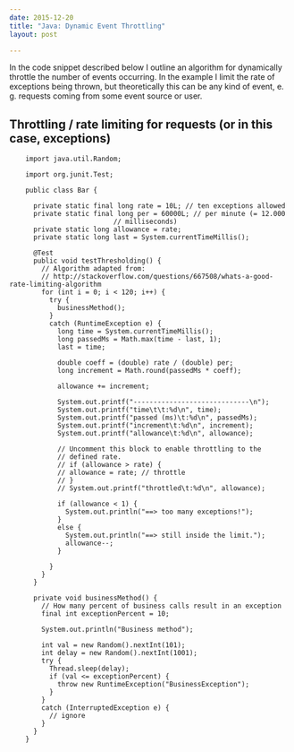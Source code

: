 ```yaml
---
date: 2015-12-20
title: "Java: Dynamic Event Throttling"
layout: post

---
```


In the code snippet described below I outline an algorithm for dynamically throttle the number of events occurring. In the example I limit the rate of exceptions being thrown, but theoretically this can be any kind of event, e. g. requests coming from some event source or user.

<!--more-->

## Throttling / rate limiting for requests (or in this case, exceptions)

        import java.util.Random;
        
        import org.junit.Test;
        
        public class Bar {
        
          private static final long rate = 10L; // ten exceptions allowed
          private static final long per = 60000L; // per minute (= 12.000
                              // milliseconds)
          private static long allowance = rate;
          private static long last = System.currentTimeMillis();
        
          @Test
          public void testThresholding() {
            // Algorithm adapted from:
            // http://stackoverflow.com/questions/667508/whats-a-good-rate-limiting-algorithm
            for (int i = 0; i < 120; i++) {
              try {
                businessMethod();
              }
              catch (RuntimeException e) {
                long time = System.currentTimeMillis();
                long passedMs = Math.max(time - last, 1);
                last = time;
        
                double coeff = (double) rate / (double) per;
                long increment = Math.round(passedMs * coeff);
        
                allowance += increment;
        
                System.out.printf("-----------------------------\n");
                System.out.printf("time\t\t:%d\n", time);
                System.out.printf("passed (ms)\t:%d\n", passedMs);
                System.out.printf("increment\t:%d\n", increment);
                System.out.printf("allowance\t:%d\n", allowance);
        
                // Uncomment this block to enable throttling to the
                // defined rate.
                // if (allowance > rate) {
                // allowance = rate; // throttle
                // }
                // System.out.printf("throttled\t:%d\n", allowance);
        
                if (allowance < 1) {
                  System.out.println("==> too many exceptions!");
                }
                else {
                  System.out.println("==> still inside the limit.");
                  allowance--;
                }
        
              }
            }
          }
        
          private void businessMethod() {
            // How many percent of business calls result in an exception
            final int exceptionPercent = 10;
        
            System.out.println("Business method");
        
            int val = new Random().nextInt(101);
            int delay = new Random().nextInt(1001);
            try {
              Thread.sleep(delay);
              if (val <= exceptionPercent) {
                throw new RuntimeException("BusinessException");
              }
            }
            catch (InterruptedException e) {
              // ignore
            }
          }
        }


